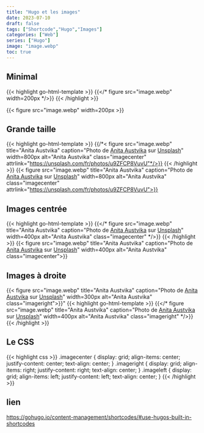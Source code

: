 ```yaml
---
title: "Hugo et les images"
date: 2023-07-10
draft: false
tags: ["Shortcode","Hugo","Images"]
categories: ["Web"]
series: ["Hugo"]
image: "image.webp"
toc: true
---
```


## Minimal
{{< highlight go-html-template >}}
{{</* figure src="image.webp" width=200px */>}}
{{< /highlight >}}

{{< figure src="image.webp" width=200px >}}

## Grande taille
{{< highlight go-html-template >}}
{{/*< figure src="image.webp" title="Anita Austvika" caption="Photo de [Anita Austvika](https://unsplash.com/ko/@anitaaustvika) sur [Unsplash](https://unsplash.com/)"  width=800px alt="Anita Austvika" class="imagecenter" attrlink="https://unsplash.com/fr/photos/u9ZFCP8VuvU"*/>}}
{{< /highlight >}}
{{< figure src="image.webp" title="Anita Austvika" caption="Photo de [Anita Austvika](https://unsplash.com/ko/@anitaaustvika) sur [Unsplash](https://unsplash.com/)"  width=800px alt="Anita Austvika" class="imagecenter" attrlink="https://unsplash.com/fr/photos/u9ZFCP8VuvU">}}

## Images centrée
{{< highlight go-html-template >}}
{{</* figure src="image.webp" title="Anita Austvika" caption="Photo de [Anita Austvika](https://unsplash.com/ko/@anitaaustvika) sur [Unsplash](https://unsplash.com/)"  width=400px alt="Anita Austvika" class="imagecenter" */>}}
{{< /highlight >}}
{{< figure src="image.webp" title="Anita Austvika" caption="Photo de [Anita Austvika](https://unsplash.com/ko/@anitaaustvika) sur [Unsplash](https://unsplash.com/)"  width=400px alt="Anita Austvika" class="imagecenter">}}

## Images à droite
{{< figure src="image.webp" title="Anita Austvika" caption="Photo de [Anita Austvika](https://unsplash.com/ko/@anitaaustvika) sur [Unsplash](https://unsplash.com/)"  width=300px alt="Anita Austvika" class="imageright">}}"
{{< highlight go-html-template >}}
{{</* figure src="image.webp" title="Anita Austvika" caption="Photo de [Anita Austvika](https://unsplash.com/ko/@anitaaustvika) sur [Unsplash](https://unsplash.com/)"  width=400px alt="Anita Austvika" class="imageright" */>}}
{{< /highlight >}}




## Le CSS
{{< highlight css >}}
.imagecenter {
    display: grid;
    align-items: center;
    justify-content: center;
    text-align: center;
}
.imageright {
    display: grid;
    align-items: right;
    justify-content: right;
    text-align: center;
}
.imageleft {
    display: grid;
    align-items: left;
    justify-content: left;
    text-align: center;
}
{{< /highlight >}}

## lien

https://gohugo.io/content-management/shortcodes/#use-hugos-built-in-shortcodes


